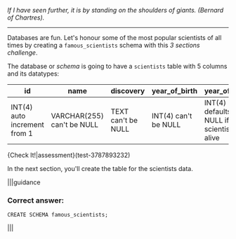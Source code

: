 _If I have seen further, it is by standing on the shoulders of giants. 
(Bernard of Chartres)._

---

Databases are fun. 
Let's honour some of the most popular scientists of all times by creating a `famous_scientists` schema with this _3 sections challenge_.

The database or _schema_ is going to have a `scientists` table with 5 columns and its datatypes:

|id|name|discovery|year_of_birth|year_of_death|
|----|-----|-----|-----|-----|
|INT(4) auto increment from 1|VARCHAR(255) can't be NULL|TEXT can't be NULL|INT(4) can't be NULL|INT(4) defaults to NULL if the scientist is still alive|

{Check It!|assessment}(test-3787893232)

In the next section, you'll create the table for the scientists data.

|||guidance
### Correct answer:

`CREATE SCHEMA famous_scientists;`

|||